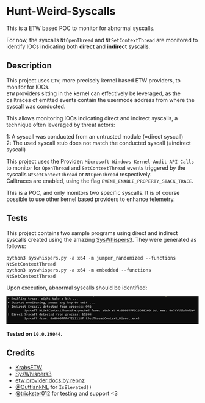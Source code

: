 # Hunt-Weird-Syscalls

This is a ETW based POC to monitor for abnormal syscalls.   

For now, the syscalls ``NtOpenThread`` and ``NtSetContextThread`` are monitored to identify IOCs indicating both **direct** and **indirect** syscalls.

## Description

This project uses ``ETW``, more precisely kernel based ETW providers, to monitor for IOCs.    
``ETW`` providers sitting in the kernel can effectively be leveraged, as the calltraces of emitted events contain the usermode address from where the syscall was conducted.    

This allows monitoring IOCs indicating direct and indirect syscalls, a technique often leveraged by threat actors:

1: A syscall was conducted from an untrusted module (=direct syscall)   
2: The used syscall stub does not match the conducted syscall (=indirect syscall)

This project uses the Provider: ``Microsoft-Windows-Kernel-Audit-API-Calls`` to monitor for ``OpenThread`` and ``SetContextThread`` events triggered by the syscalls ``NtSetContextThread`` or ``NtOpenThread`` respectively.    
Calltraces are enabled, using the flag ``EVENT_ENABLE_PROPERTY_STACK_TRACE``.   

This is a POC, and only monitors two specific syscalls. It is of course possible to use other kernel based providers to enhance telemetry.    

## Tests

This project contains two sample programs using direct and indirect syscalls created using the amazing [SysWhispers3](https://github.com/klezVirus/SysWhispers3).
They were generated as follows:

```
python3 syswhispers.py -a x64 -m jumper_randomized --functions NtSetContextThread
python3 syswhispers.py -a x64 -m embedded --functions NtSetContextThread
```

Upon execution, abnormal syscalls should be identified:

![Identification of Abnormal Syscalls](/Screenshots/1.png?raw=true)

**Tested on ``10.0.19044``.**

## Credits

- [KrabsETW](https://github.com/microsoft/krabsetw) 
- [SysWhispers3](https://github.com/klezVirus/SysWhispers3)
- [etw provider docs by repnz](https://github.com/repnz/etw-providers-docs)
- [@OutflankNL](https://twitter.com/OutflankNL) for ``IsElevated()``
- [@trickster012](https://twitter.com/trickster012) for testing and support <3
